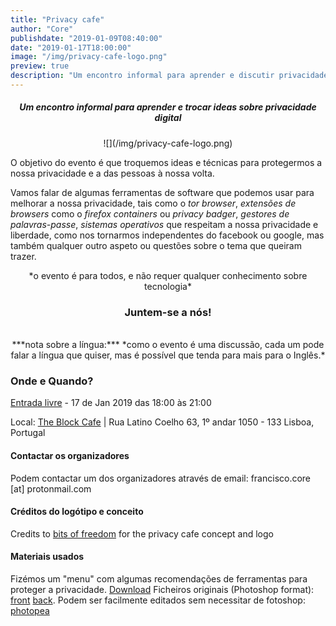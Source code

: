 ```yaml
---
title: "Privacy cafe"
author: "Core"
publishdate: "2019-01-09T08:40:00"
date: "2019-01-17T18:00:00"
image: "/img/privacy-cafe-logo.png"
preview: true
description: "Um encontro informal para aprender e discutir privacidade digital"
---
```


##### <center>**Um encontro informal para aprender e trocar ideas sobre privacidade digital**</center>


<center>![](/img/privacy-cafe-logo.png)</center>

O objetivo do evento é que troquemos ideas e técnicas para protegermos a nossa privacidade e a das pessoas à nossa volta.

Vamos falar de algumas ferramentas de software que podemos usar para melhorar
a nossa privacidade, tais como o *tor browser*, *extensões de browsers* como o *firefox containers* ou *privacy badger*, *gestores de palavras-passe*, *sistemas operativos* que respeitam a nossa privacidade e liberdade, como nos tornarmos independentes do facebook ou google, mas também qualquer outro aspeto ou questões sobre o tema que queiram trazer.
<center>*o evento é para todos, e não requer qualquer conhecimento sobre tecnologia*</center>


### <center>**Juntem-se a nós!**</center>
<br>


<center>***nota sobre a língua:*** *como o evento é uma discussão, cada um pode falar a língua que quiser,
mas é possível que tenda para mais para o Inglês.*</center>

### Onde e Quando?

[Entrada livre](https://www.meetup.com/Social-at-The-Block-Cafe/events/258041155/) - 17 de Jan 2019 das 18:00 às 21:00

Local: [The Block Cafe](http://theblock.cafe/) |  Rua Latino Coelho 63, 1º andar 1050 - 133 Lisboa, Portugal




#### Contactar os organizadores

Podem contactar um dos organizadores através de email: francisco.core [at] protonmail.com


#### Créditos do logótipo e conceito
Credits to [bits of freedom](https://bof.nl) for the privacy cafe concept and logo

#### Materiais usados
Fizémos um "menu" com algumas recomendações de ferramentas para proteger a privacidade. [Download](/resources/privacy-cafe-leaflet-v1.pdf)
Ficheiros originais (Photoshop format): [front](/resources/privacy-cafe/front-side.psd) [back](/resources/privacy-cafe/back.psd). Podem ser facilmente editados sem necessitar de fotoshop: [photopea](https://www.photopea.com/)
